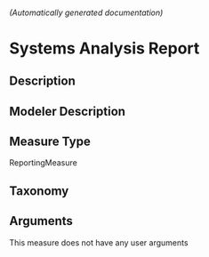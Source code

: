 

###### (Automatically generated documentation)

# Systems Analysis Report

## Description


## Modeler Description


## Measure Type
ReportingMeasure

## Taxonomy


## Arguments




This measure does not have any user arguments


